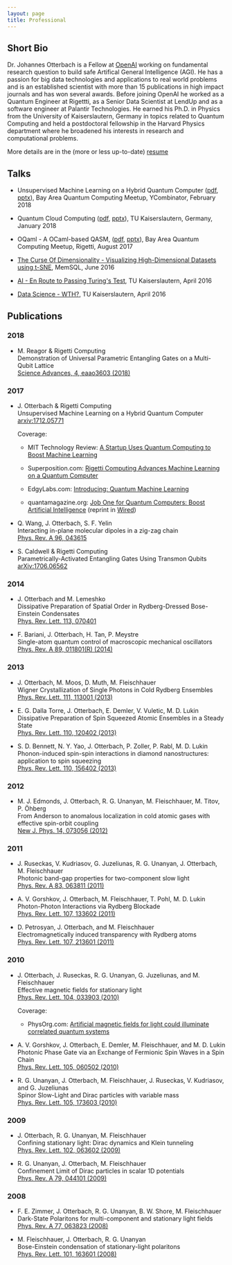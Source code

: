 ```yaml
---
layout: page
title: Professional
---
```



## Short Bio
Dr. Johannes Otterbach is a Fellow at [OpenAI](https://www.openai.com) working on fundamental research question to build safe Artifical General Intelligence (AGI). He has a passion for big data technologies and applications to real world problems and is an established scientist with more than 15 publications in high impact journals and has won several awards. Before joining OpenAI he worked as a Quantum Engineer at Rigettti, as a Senior Data Scientist at LendUp and as a software engineer at Palantir Technologies. He earned his Ph.D. in Physics from the University of Kaiserslautern, Germany in topics related to Quantum Computing and held a postdoctoral fellowship in the Harvard Physics department where he broadened his interests in research and computational problems.

More details are in the (more or less up-to-date) [resume](/resources/resume/Otterbach_resume.pdf)

## Talks

- Unsupervised Machine Learning on a Hybrid Quantum Computer ([pdf](/resources/talks/yCombinator_meetup.pdf), [pptx](/resources/talks/yCombinator_meetup.pptx)), Bay Area Quantum Computing Meetup, YCombinator, February 2018

- Quantum Cloud Computing ([pdf](/resources/talks/KL_QuantumCloudComputing.pdf), [pptx](/resources/talks/KL_QuantumCloudcomputing.pptx)), TU Kaiserslautern, Germany, January 2018

- OQaml - A OCaml-based QASM, ([pdf](/resources/talks/OQaml_MeetUp.pdf), [pptx](/resources/talks/OQaml_MeetUp.pptx)), Bay Area Quantum Computing Meetup, Rigetti, August 2017

- [The Curse Of Dimensionality - Visualizing High-Dimensional Datasets using t-SNE](http://jotterbach.github.io/presentations/TSNE_KL-divergence), MemSQL, June 2016

- [AI - En Route to Passing Turing's Test](http://jotterbach.github.io/presentations/AI_enRouteToTuringsTest), TU Kaiserslautern, April 2016

- [Data Science - WTH?](http://jotterbach.github.io/presentations/DataScience_WTH), TU Kaiserslautern, April 2016

## Publications

### 2018

- M. Reagor & Rigetti Computing <br>
    Demonstration of Universal Parametric Entangling Gates on a Multi-Qubit Lattice <br>
    [Science Advances, 4, eaao3603 (2018)](http://advances.sciencemag.org/content/4/2/eaao3603)

### 2017

- J. Otterbach & Rigetti Computing <br>
    Unsupervised Machine Learning on a Hybrid Quantum Computer <br>
    [arxiv:1712.05771](https://arxiv.org/abs/1712.05771)

    Coverage:<br>
    - MIT Technology Review: [A Startup Uses Quantum Computing to Boost Machine Learning](https://www.technologyreview.com/s/609804/a-startup-uses-quantum-computing-to-boost-machine-learning/)

    - Superposition.com: [Rigetti Computing Advances Machine Learning on a Quantum Computer](https://superposition.com/2018/01/04/rigetti-computing-advances-machine-learning-on-a-quantum-computer/)

    - EdgyLabs.com: [Introducing: Quantum Machine Learning](https://edgylabs.com/introducing-quantum-machine-learning)

    - quantamagazine.org: [Job One for Quantum Computers: Boost Artificial Intelligence](https://www.quantamagazine.org/job-one-for-quantum-computers-boost-artificial-intelligence-20180129/) (reprint in [Wired](https://www.wired.com/story/job-one-for-quantum-computers-boost-artificial-intelligence/))

- Q. Wang, J. Otterbach, S. F. Yelin <br>
	Interacting in-plane molecular dipoles in a zig-zag chain <br>
    [Phys. Rev. A 96, 043615](https://journals.aps.org/pra/abstract/10.1103/PhysRevA.96.043615)


- S. Caldwell & Rigetti Computing <br>
    Parametrically-Activated Entangling Gates Using Transmon Qubits <br>
    [arXiv:1706.06562](https://arxiv.org/abs/1706.06562)

### 2014

- J. Otterbach and M. Lemeshko <br>
	Dissipative Preparation of Spatial Order in Rydberg-Dressed Bose-Einstein Condensates <br>
	[Phys. Rev. Lett. 113, 070401](http://journals.aps.org/prl/abstract/10.1103/PhysRevLett.113.070401)

- F. Bariani, J. Otterbach, H. Tan, P. Meystre <br>
	Single-atom quantum control of macroscopic mechanical oscillators <br>
	[Phys. Rev. A 89, 011801(R) (2014)](http://pra.aps.org/abstract/PRA/v89/i1/e011801)

### 2013

- J. Otterbach, M. Moos, D. Muth, M. Fleischhauer <br>
	Wigner Crystallization of Single Photons in Cold Rydberg Ensembles <br>
	[Phys. Rev. Lett. 111, 113001 (2013)](http://prl.aps.org/abstract/PRL/v111/i11/e113001)

- E. G. Dalla Torre, J. Otterbach, E. Demler, V. Vuletic, M. D. Lukin <br>
	Dissipative Preparation of Spin Squeezed Atomic Ensembles in a Steady State <br>
	[Phys. Rev. Lett. 110, 120402 (2013)](http://prl.aps.org/abstract/PRL/v110/i12/e120402)

- S. D. Bennett, N. Y. Yao, J. Otterbach, P. Zoller, P. Rabl, M. D. Lukin <br>
	Phonon-induced spin-spin interactions in diamond nanostructures: application to spin squeezing <br>
	[Phys. Rev. Lett. 110, 156402 (2013)](http://prl.aps.org/abstract/PRL/v110/i15/e156402)

### 2012

- M. J. Edmonds, J. Otterbach, R. G. Unanyan, M. Fleischhauer, M. Titov, P. Öhberg <br>
	From Anderson to anomalous localization in cold atomic gases with effective spin-orbit coupling <br>
	[New J. Phys. 14, 073056 (2012)](http://iopscience.iop.org/1367-2630/14/7/073056/)

### 2011

- J. Ruseckas, V. Kudriasov, G. Juzeliunas, R. G. Unanyan, J. Otterbach, M. Fleischhauer <br>
	Photonic band-gap properties for two-component slow light <br>
	[Phys. Rev. A 83, 063811 (2011)](http://pra.aps.org/abstract/PRA/v83/i6/e063811)

- A. V. Gorshkov, J. Otterbach, M. Fleischhauer, T. Pohl, M. D. Lukin <br>
	Photon-Photon Interactions via Rydberg Blockade <br>
	[Phys. Rev. Lett. 107, 133602 (2011)](http://link.aps.org/doi/10.1103/PhysRevLett.107.133602)

- D. Petrosyan, J. Otterbach, and M. Fleischhauer <br>
	Electromagnetically induced transparency with Rydberg atoms <br>
	[Phys. Rev. Lett. 107, 213601 (2011)](http://link.aps.org/doi/10.1103/PhysRevLett.107.213601)

### 2010

- J. Otterbach, J. Ruseckas, R. G. Unanyan, G. Juzeliunas, and M. Fleischhauer <br>
	Effective magnetic fields for stationary light <br>
	[Phys. Rev. Lett. 104, 033903 (2010)](http://prl.aps.org/abstract/PRL/v104/i3/e033903)
    
    Coverage:<br>
    - PhysOrg.com: [Artificial magnetic fields for light could illuminate correlated quantum systems](https://phys.org/news/2010-02-artificial-magnetic-fields-illuminate-quantum.html)

- A. V. Gorshkov, J. Otterbach, E. Demler, M. Fleischhauer, and M. D. Lukin <br>
	Photonic Phase Gate via an Exchange of Fermionic Spin Waves in a Spin Chain <br>
	[Phys. Rev. Lett. 105, 060502 (2010)](http://prl.aps.org/abstract/PRL/v105/i6/e060502)

- R. G. Unanyan, J. Otterbach, M. Fleischhauer, J. Ruseckas, V. Kudriasov, and G. Juzeliunas <br>
	Spinor Slow-Light and Dirac particles with variable mass <br>
	[Phys. Rev. Lett. 105, 173603 (2010)](http://prl.aps.org/abstract/PRL/v105/i17/e173603)

### 2009

- J. Otterbach, R. G. Unanyan, M. Fleischhauer <br>
	Confining stationary light: Dirac dynamics and Klein tunneling <br>
	[Phys. Rev. Lett. 102, 063602 (2009)](http://link.aps.org/abstract/PRL/v102/e063602)

- R. G. Unanyan, J. Otterbach, M. Fleischhauer <br>
	Confinement Limit of Dirac particles in scalar 1D potentials <br>
	[Phys. Rev. A 79, 044101 (2009)](http://pra.aps.org/abstract/PRA/v79/i4/e044101)

### 2008

- F. E. Zimmer, J. Otterbach, R. G. Unanyan, B. W. Shore, M. Fleischhauer <br>
	Dark-State Polaritons for multi-component and stationary light fields <br>
	[Phys. Rev. A 77, 063823 (2008)](http://link.aps.org/abstract/PRA/v77/e063823)

- M. Fleischhauer, J. Otterbach, R. G. Unanyan <br>
	Bose-Einstein condensation of stationary-light polaritons <br>
	[Phys. Rev. Lett. 101, 163601 (2008)](http://link.aps.org/abstract/PRL/v101/e163601)
